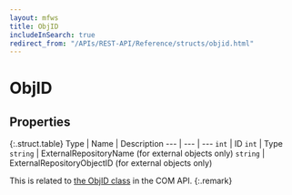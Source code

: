 ```yaml
---
layout: mfws
title: ObjID
includeInSearch: true
redirect_from: "/APIs/REST-API/Reference/structs/objid.html"
---
```


# ObjID

## Properties

{:.struct.table}
Type | Name | Description
--- | --- | ---
`int` | ID
`int` | Type
`string` | ExternalRepositoryName (for external objects only)
`string` | ExternalRepositoryObjectID (for external objects only)

This is related to [the ObjID class](https://www.m-files.com/api/documentation/latest/index.html#MFilesAPI~ObjID.html) in the COM API.
{:.remark}